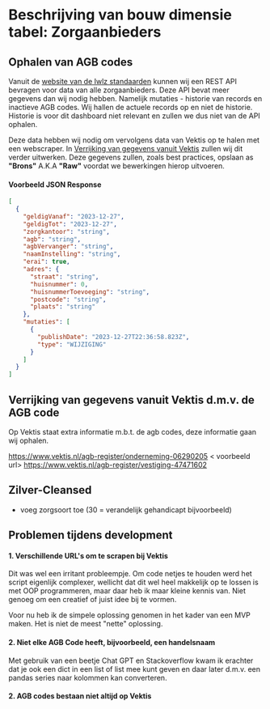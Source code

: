 # Beschrijving van bouw dimensie tabel: Zorgaanbieders



## Ophalen van AGB codes

Vanuit de [website van de Iwlz standaarden]("https://modules.istandaarden.nl/tabelbeheer/swagger-ui/index.html#/ZorgaanbiederController/getZorgaanbieders") kunnen wij een REST API bevragen voor data van alle zorgaanbieders. Deze API bevat meer gegevens dan wij nodig hebben. Namelijk mutaties - historie van records en inactieve AGB codes. Wij hallen de actuele records op en niet de historie. Historie is voor dit dashboard niet relevant en zullen we dus niet van de API ophalen.

Deze data hebben wij nodig om vervolgens data van Vektis op te halen met een webscraper. In [Verrijking van gegevens vanuit Vektis](#verrijking-van-gegevens-vanuit-vektis) zullen wij dit verder uitwerken. Deze gegevens zullen, zoals best practices, opslaan as **"Brons"** A.K.A **"Raw"** voordat we bewerkingen hierop uitvoeren.

#### Voorbeeld JSON Response
```json
[
  {
    "geldigVanaf": "2023-12-27",
    "geldigTot": "2023-12-27",
    "zorgkantoor": "string",
    "agb": "string",
    "agbVervanger": "string",
    "naamInstelling": "string",
    "erai": true,
    "adres": {
      "straat": "string",
      "huisnummer": 0,
      "huisnummerToevoeging": "string",
      "postcode": "string",
      "plaats": "string"
    },
    "mutaties": [
      {
        "publishDate": "2023-12-27T22:36:58.823Z",
        "type": "WIJZIGING"
      }
    ]
  }
]
```

## Verrijking van gegevens vanuit Vektis d.m.v. de AGB code

Op Vektis staat extra informatie m.b.t. de agb codes, deze informatie gaan wij ophalen.

https://www.vektis.nl/agb-register/onderneming-06290205 < voorbeeld url>
https://www.vektis.nl/agb-register/vestiging-47471602

## Zilver-Cleansed

- voeg zorgsoort toe (30 = verandelijk gehandicapt bijvoorbeeld)

## Problemen tijdens development

#### 1. Verschillende URL's om te scrapen bij Vektis
Dit was wel een irritant probleempje. Om code netjes te houden werd het script eigenlijk complexer, wellicht dat dit wel heel makkelijk op te lossen is met OOP programmeren, maar daar heb ik maar kleine kennis van. Niet genoeg om een creatief of juist idee bij te vormen. 

Voor nu heb ik de simpele oplossing genomen in het kader van een MVP maken. Het is niet de meest "nette" oplossing.

#### 2. Niet elke AGB Code heeft, bijvoorbeeld, een handelsnaam

Met gebruik van een beetje Chat GPT en Stackoverflow kwam ik erachter dat je ook een dict in een list of list mee kunt geven en daar later d.m.v. een pandas series naar kolommen kan converteren. 

#### 2. AGB codes bestaan niet altijd op Vektis